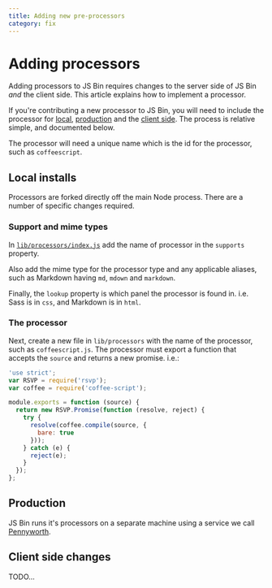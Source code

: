 ```yaml
---
title: Adding new pre-processors
category: fix
---
```

# Adding processors

Adding processors to JS Bin requires changes to the server side of JS Bin *and* the client side. This article explains how to implement a processor.

If you're contributing a new processor to JS Bin, you will need to include the processor for [local](#localinstalls), [production](#production) and the [client side](#clientsidechanges). The process is relative simple, and documented below.

The processor will need a unique name which is the id for the processor, such as `coffeescript`.

## Local installs

Processors are forked directly off the main Node process. There are a number of specific changes required.

### Support and mime types

In [`lib/processors/index.js`](https://github.com/jsbin/jsbin/blob/feature/scss/lib/processors/index.js) add the name of processor in the `supports` property.

Also add the mime type for the processor type and any applicable aliases, such as Markdown having `md`, `mdown` and `markdown`.

Finally, the `lookup` property is which panel the processor is found in. i.e. Sass is in `css`, and Markdown is in `html`.

### The processor

Next, create a new file in `lib/processors` with the name of the processor, such as `coffeescript.js`. The processor must export a function that accepts the `source` and returns a new promise. i.e.:

```js
'use strict';
var RSVP = require('rsvp');
var coffee = require('coffee-script');

module.exports = function (source) {
  return new RSVP.Promise(function (resolve, reject) {
    try {
      resolve(coffee.compile(source, {
        bare: true
      }));
    } catch (e) {
      reject(e);
    }
  });
};
```



## Production

JS Bin runs it's processors on a separate machine using a service we call [Pennyworth](http://github.com/jsbin/pennyworth).


## Client side changes

TODO...